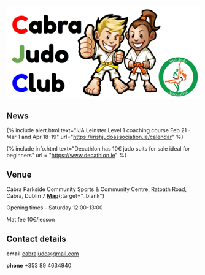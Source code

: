 [//]: # (open new tab in markdown - https://www.mydigitaltoolbox.pro/blog/markdown-kramdown-link-new-tab)
[//]: # (markdown syntax guide - https://coderwall.com/p/hcqhja/coderwall-markdown-cheat-sheet)
[//]: # (markdown cheatsheet - https://github.com/adam-p/markdown-here/wiki/Markdown-Cheatsheet)
[//]: # (jekyll guide - https://jekyllrb.com/docs)
[//]: # (jekyll cheatsheet - https://devhints.io/jekyll)
[//]: # (set up github pages website in 10 mins - https://blog.usejournal.com/set-up-your-portfolio-website-in-less-than-10-minutes-with-github-pages-d0efa8ff56fd)
[//]: # (github cheatsheet - https://help.github.com/en/github/creating-cloning-and-archiving-repositories/cloning-a-repository)
[//]: # (github simple guide - https://rogerdudler.github.io/git-guide/)
[//]: # (jekyll themes - http://jekyllthemes.org/)

![Cabra Judo Club logo](images/CJClogo.png)



## News



{% include alert.html text="IJA Leinster Level 1 coaching course Feb 21 - Mar 1 and Apr 18-19" url="https://irishjudoassociation.ie/calendar" %}


{% include info.html text="Decathlon has 10&euro; judo suits for sale ideal for beginners" url = "https://www.decathlon.ie" %}


## Venue

Cabra Parkside Community Sports & Community Centre, Ratoath Road, Cabra, Dublin 7 [**Map**](https://goo.gl/maps/GkZEBZg8fYvLdPHq8){:target="_blank"} 

Opening times - Saturday 12:00-13:00

Mat fee 10&euro;/lesson

## Contact details

**email** cabrajudo@gmail.com

**phone** +353 89 4634940  
